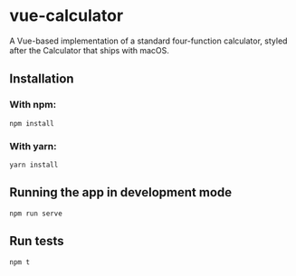 # vue-calculator
A Vue-based implementation of a standard four-function calculator, styled
after the Calculator that ships with macOS.

## Installation
### With npm:
```
npm install
```

### With yarn:
```
yarn install
```

## Running the app in development mode
```
npm run serve
```

## Run tests
```
npm t
```
